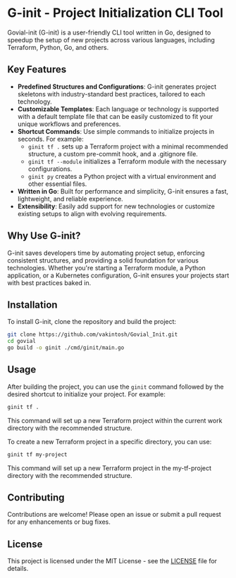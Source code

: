 # G-init - Project Initialization CLI Tool

Govial-init (G-init) is a user-friendly CLI tool written in Go, designed to speedup the setup of new projects across various languages, including Terraform, Python, Go, and others. 

## Key Features

- **Predefined Structures and Configurations**: G-init generates project skeletons with industry-standard best practices, tailored to each technology.
- **Customizable Templates**: Each language or technology is supported with a default template file that can be easily customized to fit your unique workflows and preferences.
- **Shortcut Commands**: Use simple commands to initialize projects in seconds. For example:
  - `ginit tf .` sets up a Terraform project with a minimal recommended structure, a custom pre-commit hook, and a .gitignore file.
  - `ginit tf --module` initializes a Terraform module with the necessary configurations.
  - `ginit py` creates a Python project with a virtual environment and other essential files.
- **Written in Go**: Built for performance and simplicity, G-init ensures a fast, lightweight, and reliable experience.
- **Extensibility**: Easily add support for new technologies or customize existing setups to align with evolving requirements.

## Why Use G-init?

G-init saves developers time by automating project setup, enforcing consistent structures, and providing a solid foundation for various technologies. Whether you're starting a Terraform module, a Python application, or a Kubernetes configuration, G-init ensures your projects start with best practices baked in.

## Installation

To install G-init, clone the repository and build the project:

```bash
git clone https://github.com/vakintosh/Govial_Init.git
cd govial
go build -o ginit ./cmd/ginit/main.go
```

## Usage

After building the project, you can use the `ginit` command followed by the desired shortcut to initialize your project. For example:

```bash
ginit tf .
```

This command will set up a new Terraform project within the current work directory with the recommended structure.

To create a new Terraform project in a specific directory, you can use:
```bash
ginit tf my-project
```
This command will set up a new Terraform project in the my-tf-project directory with the recommended structure.

## Contributing

Contributions are welcome! Please open an issue or submit a pull request for any enhancements or bug fixes.

## License

This project is licensed under the MIT License - see the [LICENSE](LICENSE) file for details.